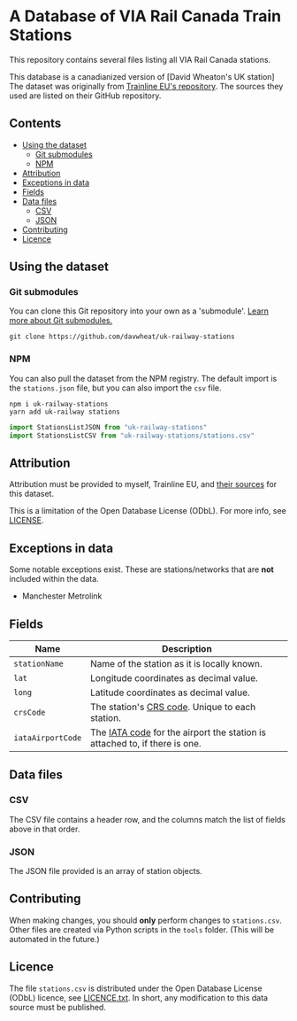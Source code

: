 # A Database of VIA Rail Canada Train Stations <!-- omit in toc -->

This repository contains several files listing all VIA Rail Canada stations.

This database is a canadianized version of [David Wheaton's UK station]
The dataset was originally from [Trainline EU's repository](https://github.com/trainline-eu/stations). The sources they used are listed on their GitHub repository.

## Contents <!-- omit in toc -->

- [Using the dataset](#using-the-dataset)
  - [Git submodules](#git-submodules)
  - [NPM](#npm)
- [Attribution](#attribution)
- [Exceptions in data](#exceptions-in-data)
- [Fields](#fields)
- [Data files](#data-files)
  - [CSV](#csv)
  - [JSON](#json)
- [Contributing](#contributing)
- [Licence](#licence)

## Using the dataset

### Git submodules

You can clone this Git repository into your own as a 'submodule'. [Learn more about Git submodules.](https://medium.com/@porteneuve/mastering-git-submodules-34c65e940407)

```properties
git clone https://github.com/davwheat/uk-railway-stations
```

### NPM

You can also pull the dataset from the NPM registry. The default import is the `stations.json` file, but you can also import the `csv` file.

```
npm i uk-railway-stations
yarn add uk-railway stations
```

```js
import StationsListJSON from "uk-railway-stations"
import StationsListCSV from "uk-railway-stations/stations.csv"
```

## Attribution

Attribution must be provided to myself, Trainline EU, and [their sources](https://github.com/trainline-eu/stations#licence) for this dataset.

This is a limitation of the Open Database License (ODbL). For more info, see [LICENSE](LICENSE).

## Exceptions in data

Some notable exceptions exist. These are stations/networks that are **not** included within the data.

- Manchester Metrolink

## Fields

| Name              | Description                                                                                                                   |
| ----------------- | ----------------------------------------------------------------------------------------------------------------------------- |
| `stationName`     | Name of the station as it is locally known.                                                                                   |
| `lat`             | Longitude coordinates as decimal value.                                                                                       |
| `long`            | Latitude coordinates as decimal value.                                                                                        |  |
| `crsCode`         | The station's [CRS code](https://www.nationalrail.co.uk/stations_destinations/48541.aspx). Unique to each station.            |
| `iataAirportCode` | The [IATA code](https://en.wikipedia.org/wiki/IATA_airport_code) for the airport the station is attached to, if there is one. |

## Data files

### CSV

The CSV file contains a header row, and the columns match the list of fields above in that order.

### JSON

The JSON file provided is an array of station objects.

## Contributing

When making changes, you should **only** perform changes to `stations.csv`. Other files are created via Python scripts in the `tools` folder. (This will be automated in the future.)

## Licence

The file `stations.csv` is distributed under the Open Database License (ODbL) licence, see [LICENCE.txt](https://github.com/davwheat/uk-railway-stations/blob/master/LICENCE). In short, any modification to this data source must be published.

